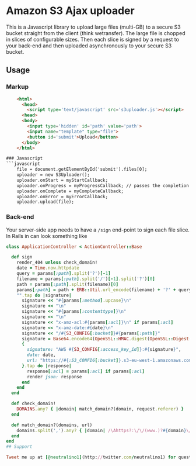 Amazon S3 Ajax uploader
=======================

This is a Javascript library to upload large files (multi-GB) to a secure S3 bucket straight from the client (think wetransfer). The large file is chopped in slices of configurable sizes. Then each slice is signed by a request to your back-end and then uploaded asynchronously to your secure S3 bucket.

## Usage

### Markup

```HTML
    <html>
      <head>
        <script type='text/javascript' src='s3uploader.js'></script>
      <head>
      <body>
        <input type='hidden' id='path' value='path'>
        <input name="template" type="file">
        <button id='submit'>Upload</button>
      </body>
    </html>

### Javascript
```javascript
    file = document.getElementById('submit').files[0];
    uploader = new S3Uploader();
    uploader.onStart = myStartCallback;
    uploader.onProgress = myProgressCallback; // passes the completion fraction as argument
    uploader.onComplete = myCompleteCallback;
    uploader.onError = myErrorCallback;
    uploader.upload(file);
```

### Back-end
Your server-side app needs to have a `/sign` end-point to sign each file slice.
In Rails in can look something like
```ruby
class ApplicationController < ActionController::Base

  def sign
    render_404 unless check_domain!
    date = Time.now.httpdate
    query = params[:path].split('?')[-1]
    filename = params[:path].split('/')[-1].split('?')[0]
    path = params[:path].split(filename)[0]
    params[:path] = path + ERB::Util.url_encode(filename) + '?' + query
    "".tap do |signature|
      signature << "#{params[:method].upcase}\n"
      signature << "\n"
      signature << "#{params[:contenttype]}\n" 
      signature << "\n"
      signature << "x-amz-acl:#{params[:acl]}\n" if params[:acl]
      signature << "x-amz-date:#{date}\n"
      signature << "/#{S3_CONFIG[:bucket]}#{params[:path]}"
      signature = Base64.encode64(OpenSSL::HMAC.digest(OpenSSL::Digest::Digest.new('sha1'), S3_CONFIG[:secret_access_key], signature)).gsub("\n","")
      {
        signature: "AWS #{S3_CONFIG[:access_key_id]}:#{signature}", 
        date: date,
        url: "https://#{:S3_CONFIG[:bucket]}.s3-eu-west-1.amazonaws.com#{params[:path]}"
      }.tap do |response|
        response[:acl] = params[:acl] if params[:acl]
        render json: response
      end
    end
  end

  def check_domain!
    DOMAINS.any? { |domain| match_domain?(domain, request.referer) }
  end

  def match_domain?(domains, url)
    domains.split(',').any? { |domain| /\Ahttps?:\/\/(www.)?#{domain}\//.match(url) }
  end
end
## Support

Tweet me up at [@neutralino1](http://twitter.com/neutralino1) for questions and requests.